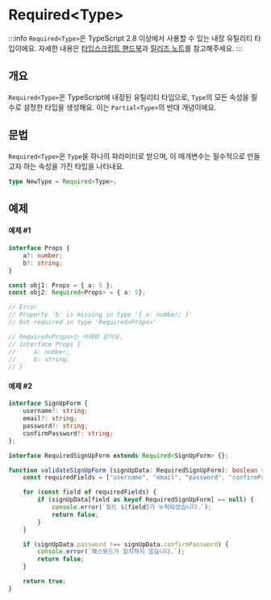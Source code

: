# Required\<Type>

:::info
`Required<Type>`은 TypeScript 2.8 이상에서 사용할 수 있는 내장 유틸리티 타입이에요. 자세한 내용은 [타입스크립트 핸드북](https://www.typescriptlang.org/docs/handbook/utility-types.html#requiredtype)과 [릴리즈 노트](https://www.typescriptlang.org/docs/handbook/release-notes/typescript-2-8.html#improved-control-over-mapped-type-modifiers)를 참고해주세요.
:::

## 개요

`Required<Type>`은 TypeScript에 내장된 유틸리티 타입으로, `Type`의 모든 속성을 필수로 설정한 타입을 생성해요. 이는 `Partial<Type>`의 반대 개념이에요.


## 문법

`Required<Type>`은 `Type`을 하나의 파라미터로 받으며, 이 매개변수는 필수적으로 만들고자 하는 속성을 가진 타입을 나타내요.

```ts
type NewType = Required<Type>;
```

## 예제


#### 예제 #1


```ts
interface Props {
    a?: number;
    b?: string;
}

const obj1: Props = { a: 5 };
const obj2: Required<Props> = { a: 5};

// Error
// Property 'b' is missing in type '{ a: number; }'
// but required in type 'Required<Props>'

// Required<Props>는 아래와 같아요.
// interface Props {
//     a: number;
//     b: string;
// }
```

#### 예제 #2

```ts
interface SignUpForm {
    username?: string;
    email?: string;
    password?: string;
    confirmPassword?: string;
};

interface RequiredSignUpForm extends Required<SignUpForm> {};

function validateSignUpForm (signUpData: RequiredSignUpForm): boolean {
    const requiredFields = ["username", "email", "password", "confirmPassword"];

    for (const field of requiredFields) {
        if (signUpData[field as keyof RequiredSignUpForm] == null) {
            console.error(`필드 ${field}가 누락되었습니다.`);
            return false;
        } 
    }

    if (signUpData.password !== signUpData.confirmPassword) {
        console.error(`패스워드가 일치하지 않습니다.`);
        return false;
    }

    return true;
}
```